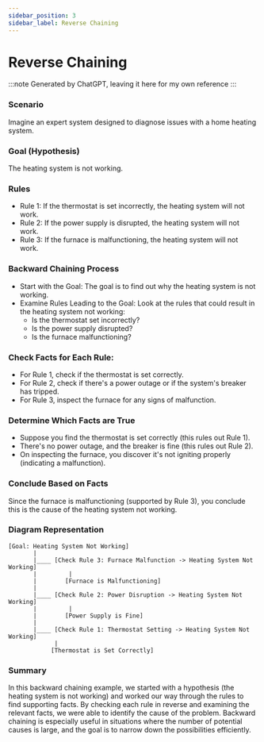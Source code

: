 ```yaml
---
sidebar_position: 3
sidebar_label: Reverse Chaining
---
```


# Reverse Chaining
:::note
Generated by ChatGPT, leaving it here for my own reference
:::

### Scenario
Imagine an expert system designed to diagnose issues with a home heating system.

### Goal (Hypothesis)
The heating system is not working.

### Rules
- Rule 1: If the thermostat is set incorrectly, the heating system will not work.
- Rule 2: If the power supply is disrupted, the heating system will not work.
- Rule 3: If the furnace is malfunctioning, the heating system will not work.

### Backward Chaining Process
- Start with the Goal: The goal is to find out why the heating system is not working.
- Examine Rules Leading to the Goal: Look at the rules that could result in the heating system not working:
    - Is the thermostat set incorrectly?
    - Is the power supply disrupted?
    - Is the furnace malfunctioning?
### Check Facts for Each Rule:
- For Rule 1, check if the thermostat is set correctly.
- For Rule 2, check if there's a power outage or if the system's breaker has tripped.
- For Rule 3, inspect the furnace for any signs of malfunction.

### Determine Which Facts are True
- Suppose you find the thermostat is set correctly (this rules out Rule 1).
- There's no power outage, and the breaker is fine (this rules out Rule 2).
- On inspecting the furnace, you discover it's not igniting properly (indicating a malfunction).

### Conclude Based on Facts
Since the furnace is malfunctioning (supported by Rule 3), you conclude this is the cause of the heating system not working.

### Diagram Representation
```
[Goal: Heating System Not Working]
       |
       |____ [Check Rule 3: Furnace Malfunction -> Heating System Not Working]
       |         |
       |        [Furnace is Malfunctioning]
       |
       |____ [Check Rule 2: Power Disruption -> Heating System Not Working]
       |         |
       |        [Power Supply is Fine]
       |
       |____ [Check Rule 1: Thermostat Setting -> Heating System Not Working]
             |
            [Thermostat is Set Correctly]
```

### Summary
In this backward chaining example, we started with a hypothesis (the heating system is not working) and worked our way through the rules to find supporting facts. By checking each rule in reverse and examining the relevant facts, we were able to identify the cause of the problem. Backward chaining is especially useful in situations where the number of potential causes is large, and the goal is to narrow down the possibilities efficiently.
